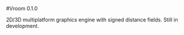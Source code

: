 #Vroom 0.1.0

2D/3D multiplatform graphics engine with signed distance fields. Still in development.
